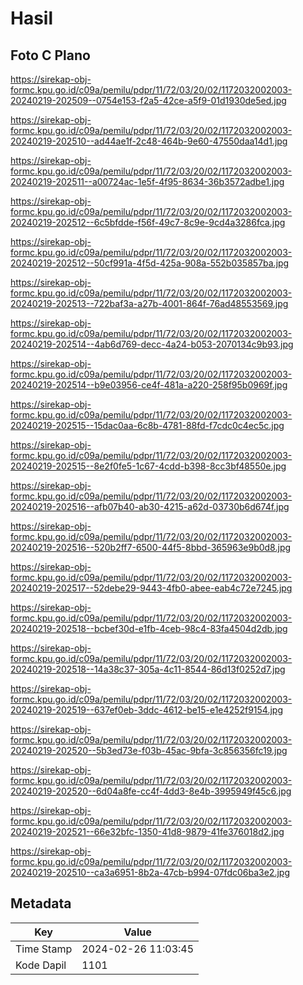 # Hasil

## Foto C Plano

https://sirekap-obj-formc.kpu.go.id/c09a/pemilu/pdpr/11/72/03/20/02/1172032002003-20240219-202509--0754e153-f2a5-42ce-a5f9-01d1930de5ed.jpg

https://sirekap-obj-formc.kpu.go.id/c09a/pemilu/pdpr/11/72/03/20/02/1172032002003-20240219-202510--ad44ae1f-2c48-464b-9e60-47550daa14d1.jpg

https://sirekap-obj-formc.kpu.go.id/c09a/pemilu/pdpr/11/72/03/20/02/1172032002003-20240219-202511--a00724ac-1e5f-4f95-8634-36b3572adbe1.jpg

https://sirekap-obj-formc.kpu.go.id/c09a/pemilu/pdpr/11/72/03/20/02/1172032002003-20240219-202512--6c5bfdde-f56f-49c7-8c9e-9cd4a3286fca.jpg

https://sirekap-obj-formc.kpu.go.id/c09a/pemilu/pdpr/11/72/03/20/02/1172032002003-20240219-202512--50cf991a-4f5d-425a-908a-552b035857ba.jpg

https://sirekap-obj-formc.kpu.go.id/c09a/pemilu/pdpr/11/72/03/20/02/1172032002003-20240219-202513--722baf3a-a27b-4001-864f-76ad48553569.jpg

https://sirekap-obj-formc.kpu.go.id/c09a/pemilu/pdpr/11/72/03/20/02/1172032002003-20240219-202514--4ab6d769-decc-4a24-b053-2070134c9b93.jpg

https://sirekap-obj-formc.kpu.go.id/c09a/pemilu/pdpr/11/72/03/20/02/1172032002003-20240219-202514--b9e03956-ce4f-481a-a220-258f95b0969f.jpg

https://sirekap-obj-formc.kpu.go.id/c09a/pemilu/pdpr/11/72/03/20/02/1172032002003-20240219-202515--15dac0aa-6c8b-4781-88fd-f7cdc0c4ec5c.jpg

https://sirekap-obj-formc.kpu.go.id/c09a/pemilu/pdpr/11/72/03/20/02/1172032002003-20240219-202515--8e2f0fe5-1c67-4cdd-b398-8cc3bf48550e.jpg

https://sirekap-obj-formc.kpu.go.id/c09a/pemilu/pdpr/11/72/03/20/02/1172032002003-20240219-202516--afb07b40-ab30-4215-a62d-03730b6d674f.jpg

https://sirekap-obj-formc.kpu.go.id/c09a/pemilu/pdpr/11/72/03/20/02/1172032002003-20240219-202516--520b2ff7-6500-44f5-8bbd-365963e9b0d8.jpg

https://sirekap-obj-formc.kpu.go.id/c09a/pemilu/pdpr/11/72/03/20/02/1172032002003-20240219-202517--52debe29-9443-4fb0-abee-eab4c72e7245.jpg

https://sirekap-obj-formc.kpu.go.id/c09a/pemilu/pdpr/11/72/03/20/02/1172032002003-20240219-202518--bcbef30d-e1fb-4ceb-98c4-83fa4504d2db.jpg

https://sirekap-obj-formc.kpu.go.id/c09a/pemilu/pdpr/11/72/03/20/02/1172032002003-20240219-202518--14a38c37-305a-4c11-8544-86d13f0252d7.jpg

https://sirekap-obj-formc.kpu.go.id/c09a/pemilu/pdpr/11/72/03/20/02/1172032002003-20240219-202519--637ef0eb-3ddc-4612-be15-e1e4252f9154.jpg

https://sirekap-obj-formc.kpu.go.id/c09a/pemilu/pdpr/11/72/03/20/02/1172032002003-20240219-202520--5b3ed73e-f03b-45ac-9bfa-3c856356fc19.jpg

https://sirekap-obj-formc.kpu.go.id/c09a/pemilu/pdpr/11/72/03/20/02/1172032002003-20240219-202520--6d04a8fe-cc4f-4dd3-8e4b-3995949f45c6.jpg

https://sirekap-obj-formc.kpu.go.id/c09a/pemilu/pdpr/11/72/03/20/02/1172032002003-20240219-202521--66e32bfc-1350-41d8-9879-41fe376018d2.jpg

https://sirekap-obj-formc.kpu.go.id/c09a/pemilu/pdpr/11/72/03/20/02/1172032002003-20240219-202510--ca3a6951-8b2a-47cb-b994-07fdc06ba3e2.jpg


## Metadata

| Key        | Value               |
| ---------- | ------------------- |
| Time Stamp | 2024-02-26 11:03:45 |
| Kode Dapil | 1101                |



